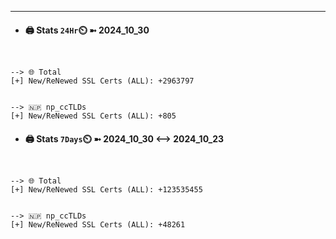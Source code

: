 

---
- #### 🖨️ **Stats** `24Hr`⏲️ ➼ 2024_10_30
```console


--> 🌐 Total
[+] New/ReNewed SSL Certs (ALL): +2963797


--> 🇳🇵 np_ccTLDs
[+] New/ReNewed SSL Certs (ALL): +805

```

- #### 🖨️ **Stats** `7Days`⏲️ ➼ 2024_10_30 <--> 2024_10_23
```console


--> 🌐 Total
[+] New/ReNewed SSL Certs (ALL): +123535455


--> 🇳🇵 np_ccTLDs
[+] New/ReNewed SSL Certs (ALL): +48261

```

